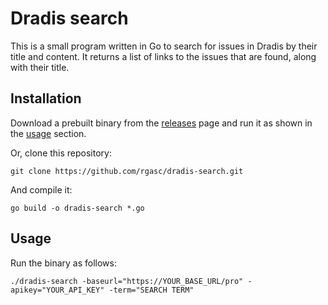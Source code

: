 # Dradis search
This is a small program written in Go to search for issues in Dradis by their title and content. It returns a list of links to the issues that are found, along with their title.

## Installation
Download a prebuilt binary from the [releases](https://github.com/rgasc/dradis-search/releases) page and run it as shown in the [usage](#Usage) section.

Or, clone this repository:
```shell
git clone https://github.com/rgasc/dradis-search.git
```

And compile it:
```shell
go build -o dradis-search *.go
```

## Usage
Run the binary as follows:
```shell
./dradis-search -baseurl="https://YOUR_BASE_URL/pro" -apikey="YOUR_API_KEY" -term="SEARCH TERM"
```
